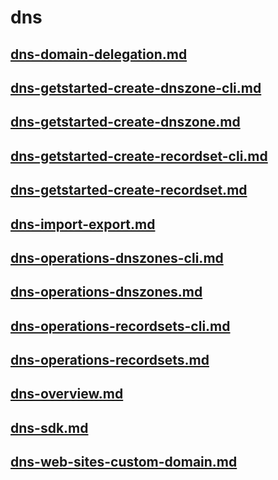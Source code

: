 # dns
## [dns-domain-delegation.md](dns-domain-delegation.md)
## [dns-getstarted-create-dnszone-cli.md](dns-getstarted-create-dnszone-cli.md)
## [dns-getstarted-create-dnszone.md](dns-getstarted-create-dnszone.md)
## [dns-getstarted-create-recordset-cli.md](dns-getstarted-create-recordset-cli.md)
## [dns-getstarted-create-recordset.md](dns-getstarted-create-recordset.md)
## [dns-import-export.md](dns-import-export.md)
## [dns-operations-dnszones-cli.md](dns-operations-dnszones-cli.md)
## [dns-operations-dnszones.md](dns-operations-dnszones.md)
## [dns-operations-recordsets-cli.md](dns-operations-recordsets-cli.md)
## [dns-operations-recordsets.md](dns-operations-recordsets.md)
## [dns-overview.md](dns-overview.md)
## [dns-sdk.md](dns-sdk.md)
## [dns-web-sites-custom-domain.md](dns-web-sites-custom-domain.md)
